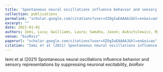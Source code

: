```yaml
---
title: 'Spontaneous neural oscillations influence behavior and sensory representations by suppressing neuronal excitability'
collection: publications
permalink: "scholar.google.com/citations?user=XZOgIwEAAAAJ&hl=en&oi=ao"
excerpt: ""
date: 2021-01-01
authors: Iemi, Luca; Gwilliams, Laura; Samaha, Jason; Auksztulewicz, Ryszard; Cycowicz, Yael M; King, Jean-Remi; Nikulin, Vadim V; Thesen, Thomas; Doyle, Werner; Devinsky, Orrin; 
venue: "bioRxiv"
paperurl: "scholar.google.com/citations?user=XZOgIwEAAAAJ&hl=en&oi=ao"
citation: "Iemi et al (2021) Spontaneous neural oscillations influence behavior and sensory representations by suppressing neuronal excitability, <i>bioRxiv</i>"
---
```

Iemi et al (2021) Spontaneous neural oscillations influence behavior and sensory representations by suppressing neuronal excitability, <i>bioRxiv</i>

